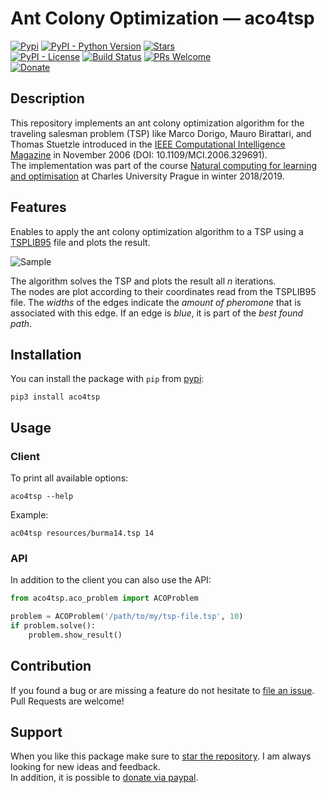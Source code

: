 # Ant Colony Optimization &#8212; aco4tsp

[![Pypi](https://img.shields.io/pypi/v/aco4tsp.svg?style=flat-square)](https://pypi.python.org/pypi/aco4tsp) [![PyPI - Python Version](https://img.shields.io/pypi/pyversions/aco4tsp.svg?style=flat-square)](https://pypi.python.org/pypi/aco4tsp) [![Stars](https://img.shields.io/github/stars/HaaLeo/ant-colony-optimization.svg?label=Stars&logo=github&style=flat-square)](https://github.com/HaaLeo/ant-colony-optimization/stargazers)  
[![PyPI - License](https://img.shields.io/pypi/l/aco4tsp.svg?style=flat-square)](https://pypi.python.org/pypi/aco4tsp) 
[![Build Status](https://img.shields.io/travis/HaaLeo/ant-colony-optimization/master.svg?style=flat-square)](https://travis-ci.org/HaaLeo/ant-colony-optimization) [![PRs Welcome](https://img.shields.io/badge/PRs-welcome-brightgreen.svg?style=flat-square)](http://makeapullrequest.com)  
[![Donate](https://img.shields.io/badge/-Donate-blue.svg?logo=paypal&style=flat-square)](https://www.paypal.me/LeoHanisch)

## Description

This repository implements an ant colony optimization algorithm for the traveling salesman problem (TSP) like Marco Dorigo, Mauro Birattari, and Thomas Stuetzle introduced in the [IEEE Computational Intelligence Magazine](https://ieeexplore.ieee.org/document/4129846) in November 2006 (DOI: 10.1109/MCI.2006.329691).  
The implementation was part of the course [Natural computing for learning and optimisation](https://is.cuni.cz/studium/eng/predmety/index.php?do=predmet&kod=NPFL107) at Charles University Prague in winter 2018/2019.

## Features

Enables to apply the ant colony optimization algorithm to a TSP using a [TSPLIB95](https://www.iwr.uni-heidelberg.de/groups/comopt/software/TSPLIB95/index.html) file and plots the result.

![Sample](https://raw.githubusercontent.com/HaaLeo/ant-colony-optimization/master/doc/Sample.png)

The algorithm solves the TSP and plots the result all _n_ iterations.  
The nodes are plot according to their coordinates read from the TSPLIB95 file. The _widths_ of the edges indicate the _amount of pheromone_ that is associated with this edge. If an edge is _blue_, it is part of the _best found path_.

## Installation

You can install the package with `pip` from [pypi](https://pypi.org/project/aco4tsp):

```
pip3 install aco4tsp
```

## Usage

### Client

To print all available options:

```
aco4tsp --help
```

Example:

```
ac04tsp resources/burma14.tsp 14
```

### API

In addition to the client you can also use the API:

```python
from aco4tsp.aco_problem import ACOProblem

problem = ACOProblem('/path/to/my/tsp-file.tsp', 10)
if problem.solve():
    problem.show_result()
```

## Contribution

If you found a bug or are missing a feature do not hesitate to [file an issue](https://github.com/HaaLeo/ant-colony-optimization/issues/new/choose).  
Pull Requests are welcome!

## Support
When you like this package make sure to [star the repository](https://github.com/HaaLeo/ant-colony-optimization/stargazers). I am always looking for new ideas and feedback.  
In addition, it is possible to [donate via paypal](https://www.paypal.me/LeoHanisch).
